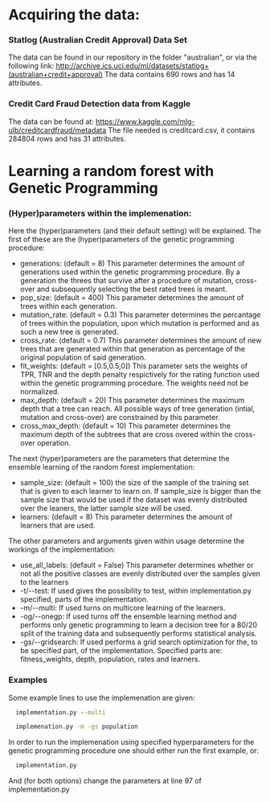 # Acquiring the data:
### Statlog (Australian Credit Approval) Data Set 
The data can be found in our repository in the folder "australian", or via the following link: http://archive.ics.uci.edu/ml/datasets/statlog+(australian+credit+approval)
The data contains 690 rows and has 14 attributes.

### Credit Card Fraud Detection data from Kaggle
The data can be found at: https://www.kaggle.com/mlg-ulb/creditcardfraud/metadata 
The file needed is creditcard.csv, it contains 284804 rows and has 31 attributes.

# Learning a random forest with Genetic Programming
### (Hyper)parameters within the implemenation:
Here the (hyper)parameters (and their default setting) will be explained. The first of these are the (hyper)parameters of the genetic programming procedure:
- generations: (default = 8) This parameter determines the amount of generations used within the genetic programming procedure. By a generation the threes that survive after a procedure of mutation, cross-over and subsequently selecting the best rated trees is meant.
- pop_size: (default = 400) This parameter determines the amount of trees within each generation.
- mutation_rate: (default = 0.3) This parameter determines the percantage of trees within the population, upon which mutation is performed and as such a new tree is generated.
- cross_rate: (default = 0.7) This parameter determines the amount of new trees that are generated within that generation as percentage of the original population of said generation.
- fit_weights: (default = [0.5,0.5,0]) This parameter sets the weights of TPR, TNR and the depth penalty respictively for the rating function used within the genetic programming procedure. The weights need not be normalized.
- max_depth: (default = 20) This parameter determines the maximum depth that a tree can reach. All possible ways of tree generation (intial, mutation and cross-over) are constrained by this parameter.
- cross_max_depth: (default = 10) This parameter determines the maximum depth of the subtrees that are cross overed within the cross-over operation.
 
The next (hyper)parameters are the parameters that determine the ensemble learning of the random forest implementation:
- sample_size: (default = 100) the size of the sample of the training set that is given to each learner to learn on. If sample_size is bigger than the sample size that would be used if the dataset was evenly distributed over the leaners, the latter sample size will be used.
- learners: (default = 8) This parameter determines the amount of learners that are used. 

The other parameters and arguments given within usage determine the workings of the implementation:
- use_all_labels: (default = False) This parameter determines whether or not all the positive classes are evenly distributed over the samples given to the learners
- -t/--test: If used gives the possibility to test, within implementation.py specified, parts of the implementation.
- -m/--multi: If used turns on multicore learning of the learners.
- -og/--onegp: If used turns off the ensemble learning method and performs only genetic programming to learn a decision tree for a 80/20 split of the training data and subsequently performs statistical analysis.
- -gs/--gridsearch: If used performs a grid search optimization for the, to be specified part, of the implementation. Specified parts are: fitness_weights, depth, population, rates and learners.
### Examples
Some example lines to use the implemenation are given:

```cmd
  implementation.py --multi
```

```cmd
  implemenation.py -m -gs population
```

In order to run the implemenation using specified hyperparameters for the genetic programming procedure one should either run the first example, or:
```cmd
  implementation.py
``` 
And (for both options) change the parameters at line 97 of implementation.py
